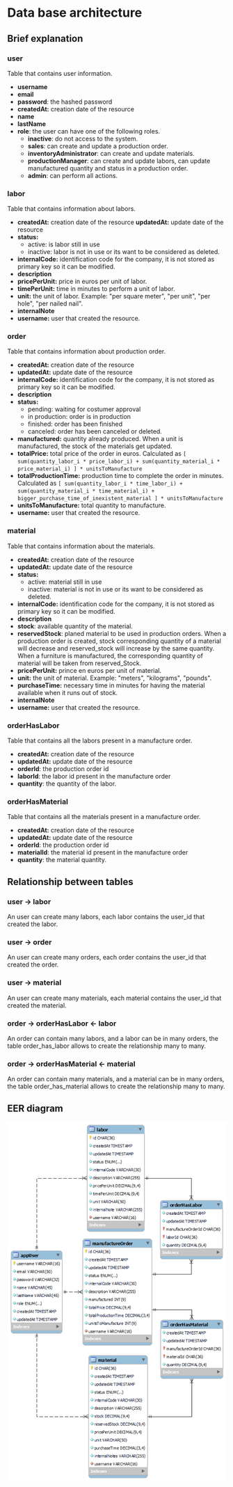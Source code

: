 # Data base architecture

## Brief explanation

### user

Table that contains user information.

- **username**
- **email**
- **password**: the hashed password
- **createdAt:** creation date of the resource
- **name**
- **lastName**
- **role**: the user can have one of the following roles.
  - **inactive**: do not access to the system.
  - **sales**: can create and update a production order.
  - **inventoryAdministrator**: can create and update materials.
  - **productionManager**: can create and update labors, can update manufactured quantity and status in a production order.
  - **admin**: can perform all actions.

### labor

Table that contains information about labors.

- **createdAt:** creation date of the resource
  **updatedAt:** update date of the resource
- **status:**
  - active: is labor still in use
  - inactive: labor is not in use or its want to be considered as deleted.
- **internalCode:** identification code for the company, it is not stored as primary key so it can be modified.
- **description**
- **pricePerUnit:** price in euros per unit of labor.
- **timePerUnit:** time in minutes to perform a unit of labor.
- **unit:** the unit of labor. Example: "per square meter", "per unit", "per hole", "per nailed nail".
- **internalNote**
- **username:** user that created the resource.

### order

Table that contains information about production order.

- **createdAt:** creation date of the resource
- **updatedAt:** update date of the resource
- **internalCode:** identification code for the company, it is not stored as primary key so it can be modified.
- **description**
- **status:**
  - pending: waiting for costumer approval
  - in production: order is in production
  - finished: order has been finished
  - canceled: order has been canceled or deleted.
- **manufactured:** quantity already produced. When a unit is manufactured, the stock of the materials get updated.
- **totalPrice:** total price of the order in euros. Calculated as `[ sum(quantity_labor_i * price_labor_i) + sum(quantity_material_i * price_material_i) ] * unitsToManufacture`
- **totalProductionTime:** production time to complete the order in minutes. Calculated as `[ sum(quantity_labor_i * time_labor_i) + sum(quantity_material_i * time_material_i) + bigger_purchase_time_of_inexistent_material ] * unitsToManufacture`
- **unitsToManufacture:** total quantity to manufacture.
- **username:** user that created the resource.

### material

Table that contains information about the materials.

- **createdAt:** creation date of the resource
- **updatedAt:** update date of the resource
- **status:**
  - active: material still in use
  - inactive: material is not in use or its want to be considered as deleted.
- **internalCode:** identification code for the company, it is not stored as primary key so it can be modified.
- **description**
- **stock**: available quantity of the material.
- **reservedStock**: planed material to be used in production orders. When a production order is created, stock corresponding quantity of a material will decrease and reserved_stock will increase by the same quantity. When a furniture is manufactured, the corresponding quantity of material will be taken from reserved_Stock.
- **pricePerUnit:** prince en euros per unit of material.
- **unit:** the unit of material. Example: "meters", "kilograms", "pounds".
- **purchaseTime:** necessary time in minutes for having the material available when it runs out of stock.
- **internalNote**
- **username:** user that created the resource.

### orderHasLabor

Table that contains all the labors present in a manufacture order.

- **createdAt:** creation date of the resource
- **updatedAt:** update date of the resource
- **orderId**: the production order id
- **laborId**: the labor id present in the manufacture order
- **quantity**: the quantity of the labor.

### orderHasMaterial

Table that contains all the materials present in a manufacture order.

- **createdAt:** creation date of the resource
- **updatedAt:** update date of the resource
- **orderId**: the production order id
- **materialId**: the material id present in the manufacture order
- **quantity**: the material quantity.

## Relationship between tables

### user -> labor

An user can create many labors, each labor contains the user_id that created the labor.

### user -> order

An user can create many orders, each order contains the user_id that created the order.

### user -> material

An user can create many materials, each material contains the user_id that created the material.

### order -> orderHasLabor <- labor

An order can contain many labors, and a labor can be in many orders, the table order_has_labor allows to create the relationship many to many.

### order -> orderHasMaterial <- material

An order can contain many materials, and a material can be in many orders, the table order_has_material allows to create the relationship many to many.

## EER diagram

![](../images/EER_diagram.png)
